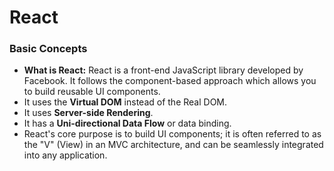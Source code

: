 # React
### **Basic Concepts**
* **What is React:** React is a front-end JavaScript library developed by Facebook. It follows the component-based approach which allows you to build reusable UI components.
* It uses the **Virtual DOM** instead of the Real DOM.
* It uses **Server-side Rendering**.
* It has a **Uni-directional Data Flow** or data binding.
* React's core purpose is to build UI components; it is often referred to as the "V" (View) in an MVC architecture, and can be seamlessly integrated into any application.